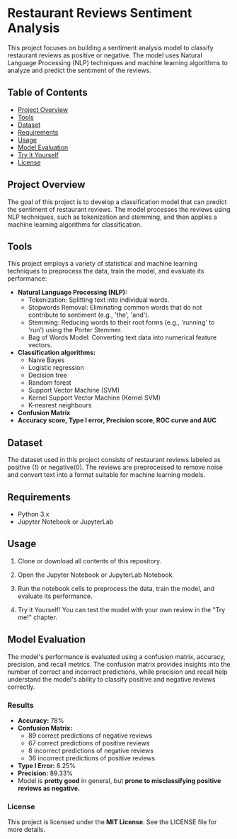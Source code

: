 # Restaurant Reviews Sentiment Analysis

This project focuses on building a sentiment analysis model to classify restaurant reviews as positive or negative. The model uses Natural Language Processing (NLP) techniques and machine learning algorithms to analyze and predict the sentiment of the reviews.


## Table of Contents
- [Project Overview](#project-overview)
- [Tools](#tools)
- [Dataset](#dataset)
- [Requirements](#requirements)
- [Usage](#usage)
- [Model Evaluation](#model-evaluation)
- [Try it Yourself](#try-it-yourself)
- [License](#license)

## Project Overview
The goal of this project is to develop a classification model that can predict the sentiment of restaurant reviews. The model processes the reviews using NLP techniques, such as tokenization and stemming, and then applies a machine learning algorithms for classification.

## Tools
This project employs a variety of statistical and machine learning techniques to preprocess the data, train the model, and evaluate its performance:
- **Natural Language Processing (NLP):**
  - Tokenization: Splitting text into individual words.
  - Stopwords Removal: Eliminating common words that do not contribute to sentiment (e.g., 'the', 'and').
  - Stemming: Reducing words to their root forms (e.g., 'running' to 'run') using the Porter Stemmer.
  - Bag of Words Model: Converting text data into numerical feature vectors.
- **Classification algorithms:**
  - Naive Bayes
  - Logistic regression
  - Decision tree
  - Random forest
  - Support Vector Machine (SVM)
  - Kernel Support Vector Machine (Kernel SVM)
  - K-nearest neighbours
- **Confusion Matrix**
- **Accuracy score, Type I error, Precision score, ROC curve and AUC**
    
## Dataset
The dataset used in this project consists of restaurant reviews labeled as positive (1) or negative(0). The reviews are preprocessed to remove noise and convert text into a format suitable for machine learning models.

## Requirements
- Python 3.x
- Jupyter Notebook or JupyterLab

## Usage
1. Clone or download all contents of this repository.
   
2. Open the Jupyter Notebook or JupyterLab Notebook.

3. Run the notebook cells to preprocess the data, train the model, and evaluate its performance.

4. Try it Yourself! You can test the model with your own review in the "Try me!" chapter.
   
## Model Evaluation
The model's performance is evaluated using a confusion matrix, accuracy, precision, and recall metrics. The confusion matrix provides insights into the number of correct and incorrect predictions, while precision and recall help understand the model's ability to classify positive and negative reviews correctly.

### Results
- **Accuracy:** 78%
- **Confusion Matrix:**
  - 89 correct predictions of negative reviews
  - 67 correct predictions of positive reviews
  - 8 incorrect predictions of negative reviews
  - 36 incorrect predictions of positive reviews
- **Type I Error:** 8.25%
- **Precision:** 89.33%
- Model is **pretty good** in general, but **prone to misclassifying positive reviews as negative.**


### License
This project is licensed under the **MIT License**. See the LICENSE file for more details.

